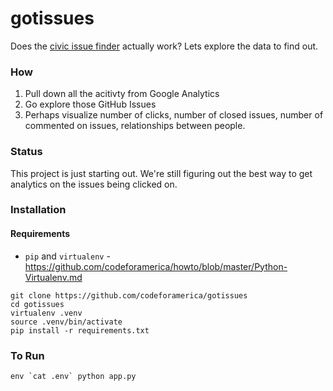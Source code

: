 # gotissues
Does the [civic issue finder](http://www.codeforamerica.org/geeks/civicissues) actually work? Lets explore the data to find out.

### How
1. Pull down all the acitivty from Google Analytics
2. Go explore those GitHub Issues
3. Perhaps visualize number of clicks, number of closed issues, number of commented on issues, relationships between people.

### Status
This project is just starting out. We're still figuring out the best way to get analytics on the issues being clicked on.

### Installation
#### Requirements
* `pip` and `virtualenv` - https://github.com/codeforamerica/howto/blob/master/Python-Virtualenv.md

```
git clone https://github.com/codeforamerica/gotissues
cd gotissues
virtualenv .venv
source .venv/bin/activate
pip install -r requirements.txt
```

### To Run
```
env `cat .env` python app.py
```
